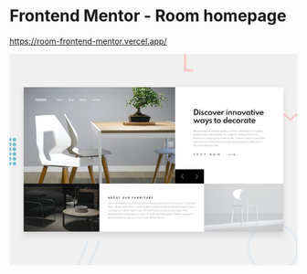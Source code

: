 # Frontend Mentor - Room homepage

https://room-frontend-mentor.vercel.app/

![Design preview for the Room homepage coding challenge](./design/desktop-preview.jpg)

